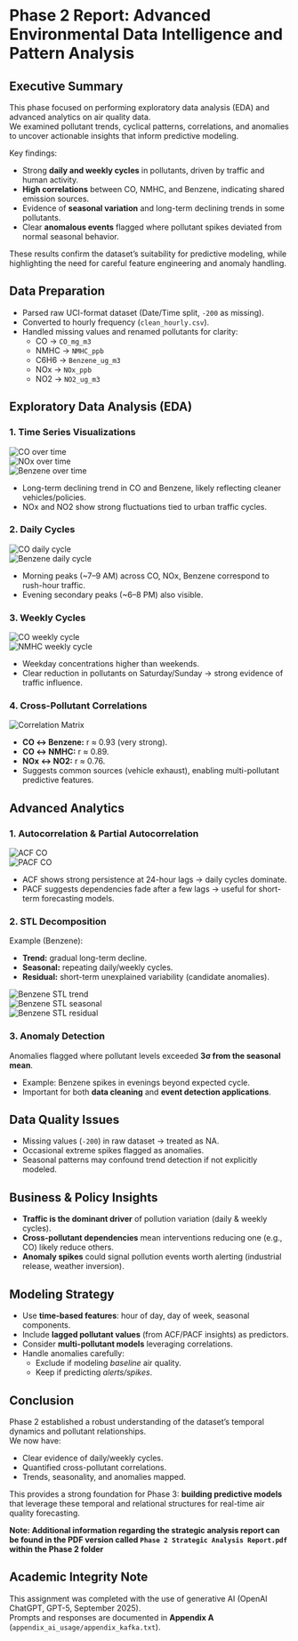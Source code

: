 # Phase 2 Report: Advanced Environmental Data Intelligence and Pattern Analysis

## Executive Summary
This phase focused on performing exploratory data analysis (EDA) and advanced analytics on air quality data.  
We examined pollutant trends, cyclical patterns, correlations, and anomalies to uncover actionable insights that inform predictive modeling.

Key findings:
- Strong **daily and weekly cycles** in pollutants, driven by traffic and human activity.  
- **High correlations** between CO, NMHC, and Benzene, indicating shared emission sources.  
- Evidence of **seasonal variation** and long-term declining trends in some pollutants.  
- Clear **anomalous events** flagged where pollutant spikes deviated from normal seasonal behavior.  

These results confirm the dataset’s suitability for predictive modeling, while highlighting the need for careful feature engineering and anomaly handling.


## Data Preparation
- Parsed raw UCI-format dataset (Date/Time split, `-200` as missing).  
- Converted to hourly frequency (`clean_hourly.csv`).  
- Handled missing values and renamed pollutants for clarity:  
  - CO → `CO_mg_m3`  
  - NMHC → `NMHC_ppb`  
  - C6H6 → `Benzene_ug_m3`  
  - NOx → `NOx_ppb`  
  - NO2 → `NO2_ug_m3`  


## Exploratory Data Analysis (EDA)

### 1. Time Series Visualizations
![CO over time](../outputs/figures/ts_CO_mg_m3.png)  
![NOx over time](../outputs/figures/ts_NOx_ppb.png)  
![Benzene over time](../outputs/figures/ts_Benzene_ug_m3.png)

- Long-term declining trend in CO and Benzene, likely reflecting cleaner vehicles/policies.  
- NOx and NO2 show strong fluctuations tied to urban traffic cycles.  

### 2. Daily Cycles
![CO daily cycle](../outputs/figures/daily_cycle_CO_mg_m3.png)  
![Benzene daily cycle](../outputs/figures/daily_cycle_Benzene_ug_m3.png)

- Morning peaks (~7–9 AM) across CO, NOx, Benzene correspond to rush-hour traffic.  
- Evening secondary peaks (~6–8 PM) also visible.  

### 3. Weekly Cycles
![CO weekly cycle](../outputs/figures/weekly_cycle_CO_mg_m3.png)  
![NMHC weekly cycle](../outputs/figures/weekly_cycle_NMHC_ppb.png)

- Weekday concentrations higher than weekends.  
- Clear reduction in pollutants on Saturday/Sunday → strong evidence of traffic influence.  

### 4. Cross-Pollutant Correlations
![Correlation Matrix](../outputs/figures/correlation_matrix.png)  

- **CO ↔ Benzene:** r ≈ 0.93 (very strong).  
- **CO ↔ NMHC:** r ≈ 0.89.  
- **NOx ↔ NO2:** r ≈ 0.76.  
- Suggests common sources (vehicle exhaust), enabling multi-pollutant predictive features.  


## Advanced Analytics

### 1. Autocorrelation & Partial Autocorrelation
![ACF CO](../outputs/figures/acf_CO_mg_m3.png)  
![PACF CO](../outputs/figures/pacf_CO_mg_m3.png)

- ACF shows strong persistence at 24-hour lags → daily cycles dominate.  
- PACF suggests dependencies fade after a few lags → useful for short-term forecasting models.  

### 2. STL Decomposition
Example (Benzene):  
- **Trend:** gradual long-term decline.  
- **Seasonal:** repeating daily/weekly cycles.  
- **Residual:** short-term unexplained variability (candidate anomalies).  

![Benzene STL trend](../outputs/figures/stl_trend_Benzene_ug_m3.png)  
![Benzene STL seasonal](../outputs/figures/stl_seasonal_Benzene_ug_m3.png)  
![Benzene STL residual](../outputs/figures/stl_resid_Benzene_ug_m3.png)

### 3. Anomaly Detection
Anomalies flagged where pollutant levels exceeded **3σ from the seasonal mean**.  
- Example: Benzene spikes in evenings beyond expected cycle.  
- Important for both **data cleaning** and **event detection applications**.  


## Data Quality Issues
- Missing values (`-200`) in raw dataset → treated as NA.  
- Occasional extreme spikes flagged as anomalies.  
- Seasonal patterns may confound trend detection if not explicitly modeled.  


## Business & Policy Insights
- **Traffic is the dominant driver** of pollution variation (daily & weekly cycles).  
- **Cross-pollutant dependencies** mean interventions reducing one (e.g., CO) likely reduce others.  
- **Anomaly spikes** could signal pollution events worth alerting (industrial release, weather inversion).  


## Modeling Strategy
- Use **time-based features**: hour of day, day of week, seasonal components.  
- Include **lagged pollutant values** (from ACF/PACF insights) as predictors.  
- Consider **multi-pollutant models** leveraging correlations.  
- Handle anomalies carefully:  
  - Exclude if modeling *baseline* air quality.  
  - Keep if predicting *alerts/spikes*.  


## Conclusion
Phase 2 established a robust understanding of the dataset’s temporal dynamics and pollutant relationships.  
We now have:  
- Clear evidence of daily/weekly cycles.  
- Quantified cross-pollutant correlations.  
- Trends, seasonality, and anomalies mapped.  

This provides a strong foundation for Phase 3: **building predictive models** that leverage these temporal and relational structures for real-time air quality forecasting.

**Note: Additional information regarding the strategic analysis report can be found in the PDF version called `Phase 2 Strategic Analysis Report.pdf` within the Phase 2 folder**

## Academic Integrity Note

This assignment was completed with the use of generative AI (OpenAI ChatGPT, GPT-5, September 2025).  
Prompts and responses are documented in **Appendix A** (`appendix_ai_usage/appendix_kafka.txt`).
